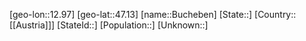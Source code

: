 ﻿---
location: [47.13,12.97]
type: City
tags:
- geo/City


SpocWebEntityId: 29394
isDeleted: false
confidential: public

---
[geo-lon::12.97]
[geo-lat::47.13]
[name::Bucheben]
[State::]
[Country::[[Austria]]]
[StateId::]
[Population::]
[Unknown::]

